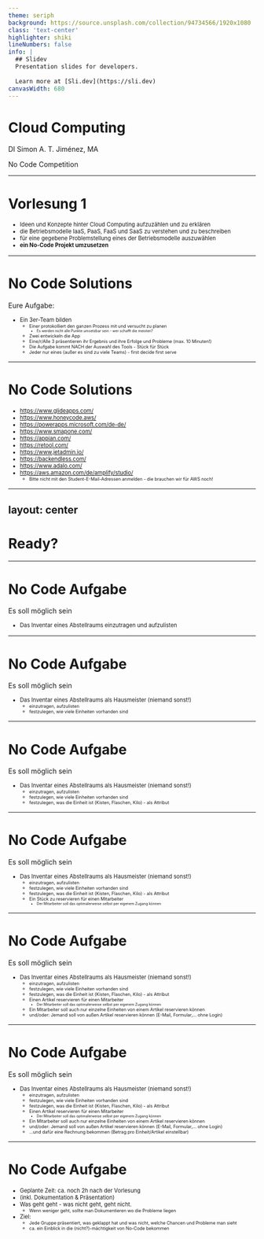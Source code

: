 ```yaml
---
theme: seriph
background: https://source.unsplash.com/collection/94734566/1920x1080
class: 'text-center'
highlighter: shiki
lineNumbers: false
info: |
  ## Slidev
  Presentation slides for developers.
  
  Learn more at [Sli.dev](https://sli.dev)
canvasWidth: 680
---
```


# Cloud Computing

DI Simon A. T. Jiménez, MA

No Code Competition

---

# Vorlesung 1

* Ideen und Konzepte hinter Cloud Computing aufzuzählen und zu erklären
* die Betriebsmodelle IaaS, PaaS, FaaS und SaaS zu verstehen und zu beschreiben
* für eine gegebene Problemstellung eines der Betriebsmodelle auszuwählen
* __ein No-Code Projekt umzusetzen__

---

# No Code Solutions

<style>
li {
 font-size: 0.95em;
}
</style>
Eure Aufgabe:
* Ein 3er-Team bilden
  * Einer protokolliert den ganzen Prozess mit und versucht zu planen
    * Es werden nicht alle Punkte umsetzbar sein - wer schafft die meisten?
  * Zwei entwickeln die App
  * Eine/r/Alle 3 präsentieren ihr Ergebnis und ihre Erfolge und Probleme (max. 10 Minuten!)
  * Die Aufgabe kommt NACH der Auswahl des Tools - Stück für Stück
  * Jeder nur eines (außer es sind zu viele Teams) - first decide first serve

---

# No Code Solutions

<style>
li {
 font-size: 0.8em;
}
</style>

* https://www.glideapps.com/
* https://www.honeycode.aws/
* https://powerapps.microsoft.com/de-de/
* https://www.smapone.com/
* https://appian.com/
* https://retool.com/
* https://www.jetadmin.io/
* https://backendless.com/
* https://www.adalo.com/
* https://aws.amazon.com/de/amplify/studio/
  * Bitte nicht mit den Student-E-Mail-Adressen anmelden - die brauchen wir für AWS noch!

---
layout: center
---

# Ready?

---

# No Code Aufgabe

Es soll möglich sein
* Das Inventar eines Abstellraums einzutragen und aufzulisten

---

# No Code Aufgabe

Es soll möglich sein
* Das Inventar eines Abstellraums als Hausmeister (niemand sonst!)
  * einzutragen, aufzulisten
  * festzulegen, wie viele Einheiten vorhanden sind

---

# No Code Aufgabe

Es soll möglich sein
* Das Inventar eines Abstellraums als Hausmeister (niemand sonst!)
  * einzutragen, aufzulisten
  * festzulegen, wie viele Einheiten vorhanden sind
  * festzulegen, was die Einheit ist (Kisten, Flaschen, Kilo) - als Attribut

---

# No Code Aufgabe

<style>
li {
 font-size: 0.95em;
}
</style>
Es soll möglich sein
* Das Inventar eines Abstellraums als Hausmeister (niemand sonst!)
  * einzutragen, aufzulisten
  * festzulegen, wie viele Einheiten vorhanden sind
  * festzulegen, was die Einheit ist (Kisten, Flaschen, Kilo) - als Attribut
  * Ein Stück zu reservieren für einen Mitarbeiter
    * Der Mitarbeiter soll das optimalerweise selbst per eigenem Zugang können

---

# No Code Aufgabe
<style>
li {
 font-size: 0.88em;
}
</style>

Es soll möglich sein
* Das Inventar eines Abstellraums als Hausmeister (niemand sonst!)
  * einzutragen, aufzulisten
  * festzulegen, wie viele Einheiten vorhanden sind
  * festzulegen, was die Einheit ist (Kisten, Flaschen, Kilo) - als Attribut
  * Einen Artikel reservieren für einen Mitarbeiter
    * Der Mitarbeiter soll das optimalerweise selbst per eigenem Zugang können
  * Ein Mitarbeiter soll auch nur einzelne Einheiten von einem Artikel reservieren können
  * und/oder: Jemand soll von außen Artikel reservieren können (E-Mail, Formular,... ohne Login)

---

# No Code Aufgabe
<style>
li {
 font-size: 0.8em;
}
</style>

Es soll möglich sein
* Das Inventar eines Abstellraums als Hausmeister (niemand sonst!)
  * einzutragen, aufzulisten
  * festzulegen, wie viele Einheiten vorhanden sind
  * festzulegen, was die Einheit ist (Kisten, Flaschen, Kilo) - als Attribut
  * Einen Artikel reservieren für einen Mitarbeiter
    * Der Mitarbeiter soll das optimalerweise selbst per eigenem Zugang können
  * Ein Mitarbeiter soll auch nur einzelne Einheiten von einem Artikel reservieren können
  * und/oder: Jemand soll von außen Artikel reservieren können (E-Mail, Formular,... ohne Login)
  * ...und dafür eine Rechnung bekommen (Betrag pro Einheit/Artikel einstellbar)

---

# No Code Aufgabe
<style>
li {
 font-size: 0.8em;
}
</style>
* Geplante Zeit: ca. noch 2h nach der Vorlesung 
* (inkl. Dokumentation & Präsentation)
* Was geht geht - was nicht geht, geht nicht.
  * Wenn weniger geht, sollte man Dokumentieren wo die Probleme liegen
* Ziel:
  * Jede Gruppe präsentiert, was geklappt hat und was nicht, welche Chancen und Probleme man sieht
  * ca. ein Einblick in die (nicht?)-mächtigkeit von No-Code bekommen